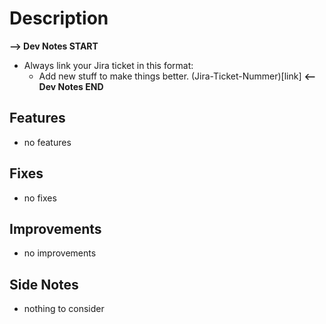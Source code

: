 # Description

**--> Dev Notes START**

* Always link your Jira ticket in this format:
    * Add new stuff to make things better. (Jira-Ticket-Nummer)[link]
**<-- Dev Notes END**

## Features

* no features

## Fixes

* no fixes

## Improvements

* no improvements

## Side Notes

* nothing to consider 